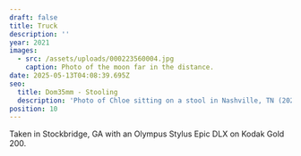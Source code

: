 ```yaml
---
draft: false
title: Truck
description: ''
year: 2021
images:
  - src: /assets/uploads/000223560004.jpg
    caption: Photo of the moon far in the distance.
date: 2025-05-13T04:08:39.695Z
seo:
  title: Dom35mm - Stooling
  description: 'Photo of Chloe sitting on a stool in Nashville, TN (2021).'
position: 10
---
```


Taken in Stockbridge, GA with an Olympus Stylus Epic DLX on Kodak Gold 200.
